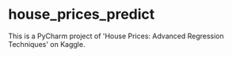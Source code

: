 # house_prices_predict

This is a PyCharm project of 'House Prices: Advanced Regression Techniques' on Kaggle.
